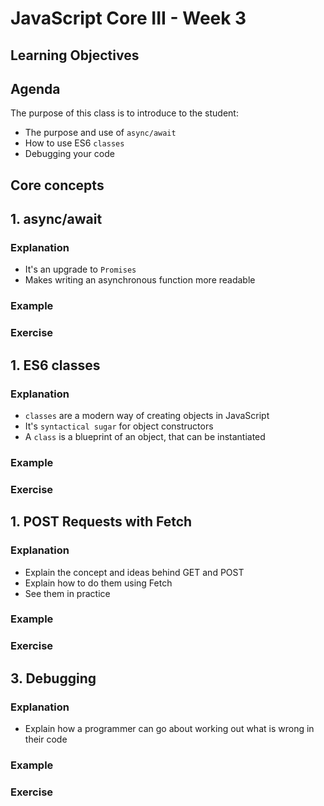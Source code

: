 # JavaScript Core III - Week 3

## Learning Objectives

## Agenda

The purpose of this class is to introduce to the student:

- The purpose and use of `async/await`
- How to use ES6 `classes`
- Debugging your code

## Core concepts

## 1. async/await

### Explanation

- It's an upgrade to `Promises`
- Makes writing an asynchronous function more readable

### Example

<!-- TODO -->

### Exercise

<!-- TODO -->

## 1. ES6 classes

### Explanation

- `classes` are a modern way of creating objects in JavaScript
- It's `syntactical sugar` for object constructors
- A `class` is a blueprint of an object, that can be instantiated

### Example

<!-- TODO -->

### Exercise

<!-- TODO -->

## 1. POST Requests with Fetch

### Explanation

- Explain the concept and ideas behind GET and POST
- Explain how to do them using Fetch
- See them in practice

### Example

<!-- TODO -->

### Exercise

<!-- TODO -->

## 3. Debugging

### Explanation

- Explain how a programmer can go about working out what is wrong in their code

### Example

<!-- TODO -->

### Exercise

<!-- TODO -->
